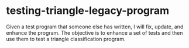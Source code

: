 # testing-triangle-legacy-program
Given a test program that someone else has written, I will fix, update, and enhance the program. The objective is to enhance a set of tests and then use them to test a triangle classification program.

